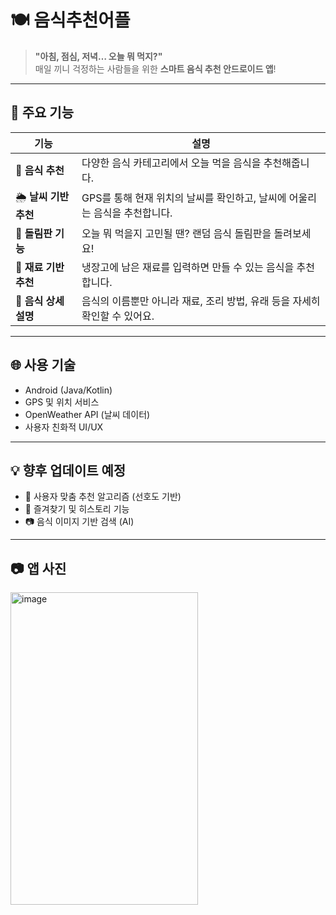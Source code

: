 # 🍽️ 음식추천어플

> **"아침, 점심, 저녁… 오늘 뭐 먹지?"**  
> 매일 끼니 걱정하는 사람들을 위한 **스마트 음식 추천 안드로이드 앱**!

---

## 📱 주요 기능

| 기능 | 설명 |
|------|------|
| 🍱 **음식 추천** | 다양한 음식 카테고리에서 오늘 먹을 음식을 추천해줍니다. |
| 🌦️ **날씨 기반 추천** | GPS를 통해 현재 위치의 날씨를 확인하고, 날씨에 어울리는 음식을 추천합니다. |
| 🎡 **돌림판 기능** | 오늘 뭐 먹을지 고민될 땐? 랜덤 음식 돌림판을 돌려보세요! |
| 🥕 **재료 기반 추천** | 냉장고에 남은 재료를 입력하면 만들 수 있는 음식을 추천합니다. |
| 📖 **음식 상세 설명** | 음식의 이름뿐만 아니라 재료, 조리 방법, 유래 등을 자세히 확인할 수 있어요. |

---

## 🌐 사용 기술

- Android (Java/Kotlin)
- GPS 및 위치 서비스
- OpenWeather API (날씨 데이터)
- 사용자 친화적 UI/UX

---

## 💡 향후 업데이트 예정

- 🔎 사용자 맞춤 추천 알고리즘 (선호도 기반)
- 📝 즐겨찾기 및 히스토리 기능
- 📷 음식 이미지 기반 검색 (AI)

---

## 📷 앱 사진
<img width="300dp" height="500dp" alt="image" src="https://github.com/user-attachments/assets/12cf9f46-b11b-49dd-9217-5cabc5623836" />

